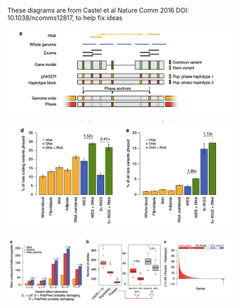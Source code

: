 These diagrams are from Castel et al Nature Comm 2016 DOI: 10.1038/ncomms12817, to help fix ideas


![Basic overview](phaserOverview.png)

![Impacts of technology available](phaserTech.png)

![Compound heterozygous loci](compoundPhaser.png)

